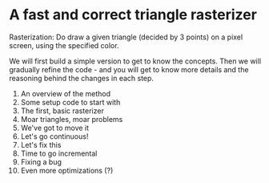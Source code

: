 # A fast and correct triangle rasterizer

Rasterization: Do draw a given triangle (decided by 3 points) on a pixel screen, using the specified color.

We will first build a simple version to get to know the concepts. Then we will gradually refine the code - and you will get to know more details and the reasoning behind the changes in each step.

1. An overview of the method
2. Some setup code to start with
3. The first, basic rasterizer
4. Moar triangles, moar problems
5. We've got to move it
6. Let's go continuous!
7. Let's fix this
8. Time to go incremental
9. Fixing a bug
10. Even more optimizations (?)
